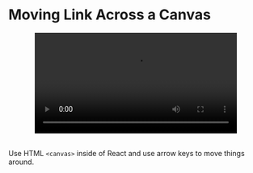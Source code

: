 # Moving Link Across a Canvas

<div align="center" ><video src='https://user-images.githubusercontent.com/18037904/145698921-21c485c6-ee80-4b72-9bcd-b9e3f163a4c4.mp4' width="400"/></div>

<br>

Use HTML `<canvas>` inside of React and use arrow keys to move things around.
